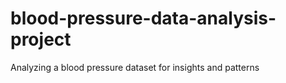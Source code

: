 # blood-pressure-data-analysis-project
Analyzing a blood pressure dataset for insights and patterns
